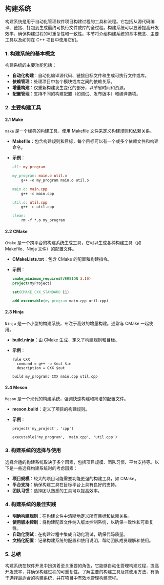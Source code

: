 ## 构建系统

构建系统是用于自动化管理软件项目构建过程的工具和流程。它包括从源代码编译、链接、打包到生成最终可执行文件或库的全过程。构建系统可以显著提高开发效率，确保构建过程的可重复性和一致性。本节将介绍构建系统的基本概念、主要工具以及如何在 C++ 项目中使用它们。

### 1. **构建系统的基本概念**

构建系统的主要功能包括：
- **自动化构建**：自动化编译源代码、链接目标文件和生成可执行文件或库。
- **依赖管理**：处理项目中各个模块或库之间的依赖关系。
- **增量构建**：仅重新构建发生变化的部分，以节省时间和资源。
- **配置管理**：支持不同的构建配置（如调试、发布版本）和编译选项。

### 2. **主要构建工具**

#### 2.1 **Make**

`make` 是一个经典的构建工具，使用 Makefile 文件来定义构建规则和依赖关系。
- **Makefile**：包含构建规则和目标，每个目标可以有一个或多个依赖文件和构建命令。
- **示例**：

  ```makefile
  all: my_program

  my_program: main.o util.o
      g++ -o my_program main.o util.o

  main.o: main.cpp
      g++ -c main.cpp

  util.o: util.cpp
      g++ -c util.cpp

  clean:
      rm -f *.o my_program
  ```

#### 2.2 **CMake**

`CMake` 是一个跨平台的构建系统生成工具，它可以生成各种构建工具（如 Makefile、Ninja 文件）的配置文件。
- **CMakeLists.txt**：包含 CMake 的配置和构建指令。
- **示例**：

  ```cmake
  cmake_minimum_required(VERSION 3.10)
  project(MyProject)

  set(CMAKE_CXX_STANDARD 11)

  add_executable(my_program main.cpp util.cpp)
  ```

#### 2.3 **Ninja**

`Ninja` 是一个小型的构建系统，专注于高效的增量构建。通常与 CMake 一起使用。
- **build.ninja**：由 CMake 生成，定义了构建规则和目标。
- **示例**：

  ```ninja
  rule CXX
    command = g++ -o $out $in
    description = CXX $out

  build my_program: CXX main.cpp util.cpp
  ```

#### 2.4 **Meson**

`Meson` 是一个现代的构建系统，强调快速构建和简洁的配置文件。
- **meson.build**：定义了项目的构建规则。
- **示例**：

  ```meson
  project('my_project', 'cpp')

  executable('my_program', 'main.cpp', 'util.cpp')
  ```

### 3. **构建系统的选择与使用**

选择合适的构建系统取决于多个因素，包括项目规模、团队习惯、平台支持等。以下是一些选择构建系统时的考虑因素：
- **项目规模**：较大的项目可能需要功能更强的构建工具，如 CMake。
- **平台支持**：确保构建工具在目标平台上具有良好的支持。
- **团队习惯**：选择团队熟悉的工具可以提高效率。

### 4. **构建系统的最佳实践**

- **明确构建规则**：在构建文件中清晰地定义所有目标和依赖关系。
- **使用版本控制**：将构建配置文件纳入版本控制系统，以确保一致性和可重复性。
- **自动化测试**：在构建过程中集成自动化测试，确保代码质量。
- **文档化配置**：记录构建系统的配置和使用说明，帮助团队成员理解和使用。

### 5. **总结**

构建系统在软件开发中扮演着至关重要的角色，它能够自动化管理构建过程，提高开发效率，并确保构建过程的可重复性。了解主要的构建工具及其使用方法，有助于选择最适合的构建系统，并在项目中有效地管理构建流程。
